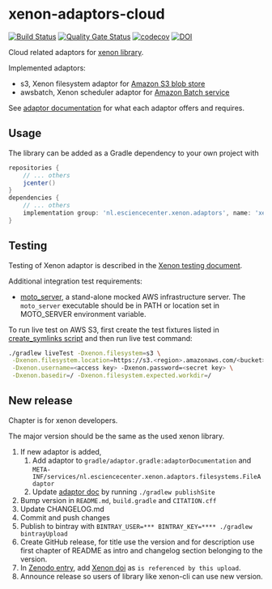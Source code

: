 # xenon-adaptors-cloud

[![Build Status](https://travis-ci.org/xenon-middleware/xenon-adaptors-cloud.svg?branch=master)](https://travis-ci.org/xenon-middleware/xenon-adaptors-cloud)
[![Quality Gate Status](https://sonarcloud.io/api/project_badges/measure?project=xenon-middleware_xenon-adaptors-cloud&metric=alert_status)](https://sonarcloud.io/dashboard?id=xenon-middleware_xenon-adaptors-cloud)
[![codecov](https://codecov.io/gh/xenon-middleware/xenon-adaptors-cloud/branch/master/graph/badge.svg)](https://codecov.io/gh/xenon-middleware/xenon-adaptors-cloud)
[![DOI](https://zenodo.org/badge/136933840.svg)](https://zenodo.org/badge/latestdoi/136933840)

Cloud related adaptors for [xenon library](https://github.com/xenon-middleware/xenon).

Implemented adaptors:

* s3, Xenon filesystem adaptor for [Amazon S3 blob store](https://aws.amazon.com/s3/)
* awsbatch, Xenon scheduler adaptor for [Amazon Batch service](https://aws.amazon.com/batch/)

See [adaptor documentation](https://xenon-middleware.github.io/xenon-adaptors-cloud/) for what each adaptor offers and requires.

## Usage

The library can be added as a Gradle dependency to your own project with

```groovy
repositories {
    // ... others
    jcenter()
}
dependencies {
    // ... others
    implementation group: 'nl.esciencecenter.xenon.adaptors', name: 'xenon-adaptors-cloud', version: '3.0.2'
}
```

## Testing

Testing of Xenon adaptor is described in the [Xenon testing document](https://github.com/xenon-middleware/xenon/blob/master/TESTING.md).

Additional integration test requirements:

* [moto_server](https://github.com/spulec/moto), a stand-alone mocked AWS infrastructure server. The `moto_server` executable should be in PATH or location set in MOTO_SERVER environment variable.

To run live test on AWS S3, first create the test fixtures listed in [create_symlinks script](https://github.com/xenon-middleware/xenon/blob/master/src/liveTest/resources/scripts/create_symlinks)
and then run live test command:

```sh
./gradlew liveTest -Dxenon.filesystem=s3 \
 -Dxenon.filesystem.location=https://s3.<region>.amazonaws.com/<bucket> \
 -Dxenon.username=<access key> -Dxenon.password=<secret key> \
 -Dxenon.basedir=/ -Dxenon.filesystem.expected.workdir=/
```

## New release

Chapter is for xenon developers.

The major version should be the same as the used xenon library.

1. If new adaptor is added,
    1. Add adaptor to `gradle/adaptor.gradle:adaptorDocumentation` and `META-INF/services/nl.esciencecenter.xenon.adaptors.filesystems.FileAdaptor`
    1. Update [adaptor doc](docs/index.html) by running `./gradlew publishSite`
1. Bump version in `README.md`, `build.gradle` and `CITATION.cff`
1. Update CHANGELOG.md
1. Commit and push changes
1. Publish to bintray with `BINTRAY_USER=*** BINTRAY_KEY=**** ./gradlew bintrayUpload`
1. Create GitHub release, for title use the version and for description use first chapter of README as intro and changelog section belonging to the version.
1. In [Zenodo entry](https://doi.org/10.5281/zenodo.3245389), add [Xenon doi](https://doi.org/10.5281/zenodo.597993) as `is referenced by this upload`.
1. Announce release so users of library like xenon-cli can use new version.
